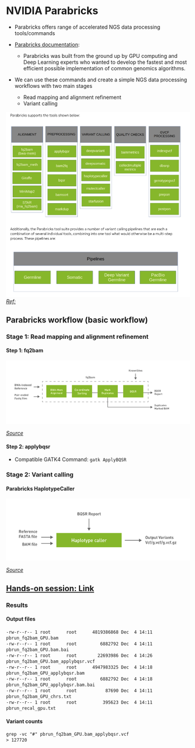 # NVIDIA Parabricks

- Parabricks offers range of accelerated NGS data processing tools/commands
- [Parabricks documentation](https://docs.nvidia.com/clara/parabricks/latest/index.html):
  - Parabricks was built from the ground up by GPU computing and Deep Learning experts who wanted to develop the fastest and most efficient possible implementation of common genomics algorithms.

- We can use these commands and create a simple NGS data processing workflows with two main stages
  - Read mapping and alignment refinement
  - Variant calling

![alt text](image-2.png)
*[Ref:](https://docs.nvidia.com/clara/parabricks/latest/overview.html)*

## Parabricks workflow (basic workflow)

### Stage 1: Read mapping and alignment refinement

#### Step 1: fq2bam

![alt text](image-3.png)

*[Source](https://docs.nvidia.com/clara/parabricks/latest/documentation/tooldocs/man_fq2bam.html)*

#### Step 2: applybqsr

- Compatible GATK4 Command: `gatk ApplyBQSR`

### Stage 2: Variant calling

#### Parabricks HaplotypeCaller

![alt text](image-4.png)

*[Source](https://docs.nvidia.com/clara/parabricks/latest/documentation/tooldocs/man_haplotypecaller.html)*

## [Hands-on session: Link](https://md.sigma2.no/s/pkNh37CG-)

### Results

#### Output files

```none
-rw-r--r-- 1 root      root      4819386868 Dec  4 14:11 pbrun_fq2bam_GPU.bam
-rw-r--r-- 1 root      root         6882792 Dec  4 14:11 pbrun_fq2bam_GPU.bam.bai
-rw-r--r-- 1 root      root        22693986 Dec  4 14:26 pbrun_fq2bam_GPU.bam_applybqsr.vcf
-rw-r--r-- 1 root      root      4947983325 Dec  4 14:18 pbrun_fq2bam_GPU_applybqsr.bam
-rw-r--r-- 1 root      root         6882792 Dec  4 14:18 pbrun_fq2bam_GPU_applybqsr.bam.bai
-rw-r--r-- 1 root      root           87690 Dec  4 14:11 pbrun_fq2bam_GPU_chrs.txt
-rw-r--r-- 1 root      root          395623 Dec  4 14:11 pbrun_recal_gpu.txt
```

#### Variant counts

```none
grep -vc "#" pbrun_fq2bam_GPU.bam_applybqsr.vcf
> 127720
```
